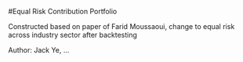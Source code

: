 #Equal Risk Contribution Portfolio

Constructed based on paper of Farid Moussaoui, change to equal risk across industry sector after backtesting

Author: Jack Ye, ...